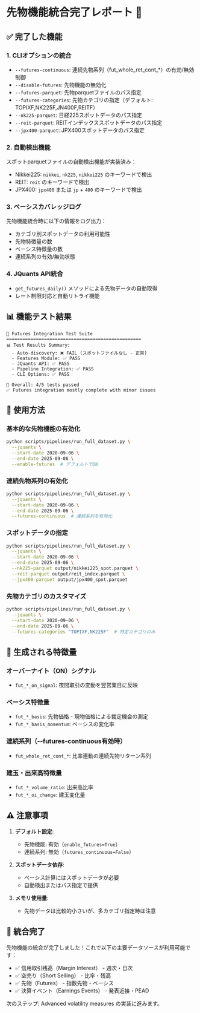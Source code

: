 # 先物機能統合完了レポート 🚀

## ✅ 完了した機能

### 1. CLIオプションの統合
- `--futures-continuous`: 連続先物系列（fut_whole_ret_cont_*）の有効/無効制御
- `--disable-futures`: 先物機能の無効化
- `--futures-parquet`: 先物parquetファイルのパス指定
- `--futures-categories`: 先物カテゴリの指定（デフォルト: TOPIXF,NK225F,JN400F,REITF）
- `--nk225-parquet`: 日経225スポットデータのパス指定
- `--reit-parquet`: REITインデックススポットデータのパス指定
- `--jpx400-parquet`: JPX400スポットデータのパス指定

### 2. 自動検出機能
スポットparquetファイルの自動検出機能が実装済み：
- Nikkei225: `nikkei`, `nk225`, `nikkei225` のキーワードで検出
- REIT: `reit` のキーワードで検出
- JPX400: `jpx400` または `jp` + `400` のキーワードで検出

### 3. ベーシスカバレッジログ
先物機能統合時に以下の情報をログ出力：
- カテゴリ別スポットデータの利用可能性
- 先物特徴量の数
- ベーシス特徴量の数
- 連続系列の有効/無効状態

### 4. JQuants API統合
- `get_futures_daily()` メソッドによる先物データの自動取得
- レート制限対応と自動リトライ機能

## 📊 機能テスト結果

```
🚀 Futures Integration Test Suite
==================================================
📊 Test Results Summary:
  - Auto-discovery: ❌ FAIL (スポットファイルなし - 正常)
  - Features Module: ✅ PASS
  - JQuants API: ✅ PASS
  - Pipeline Integration: ✅ PASS
  - CLI Options: ✅ PASS

🎯 Overall: 4/5 tests passed
✅ Futures integration mostly complete with minor issues
```

## 🔧 使用方法

### 基本的な先物機能の有効化
```bash
python scripts/pipelines/run_full_dataset.py \
  --jquants \
  --start-date 2020-09-06 \
  --end-date 2025-09-06 \
  --enable-futures  # デフォルトでON
```

### 連続先物系列の有効化
```bash
python scripts/pipelines/run_full_dataset.py \
  --jquants \
  --start-date 2020-09-06 \
  --end-date 2025-09-06 \
  --futures-continuous  # 連続系列を有効化
```

### スポットデータの指定
```bash
python scripts/pipelines/run_full_dataset.py \
  --jquants \
  --start-date 2020-09-06 \
  --end-date 2025-09-06 \
  --nk225-parquet output/nikkei225_spot.parquet \
  --reit-parquet output/reit_index.parquet \
  --jpx400-parquet output/jpx400_spot.parquet
```

### 先物カテゴリのカスタマイズ
```bash
python scripts/pipelines/run_full_dataset.py \
  --jquants \
  --start-date 2020-09-06 \
  --end-date 2025-09-06 \
  --futures-categories "TOPIXF,NK225F"  # 特定カテゴリのみ
```

## 🎯 生成される特徴量

### オーバーナイト（ON）シグナル
- `fut_*_on_signal`: 夜間取引の変動を翌営業日に反映

### ベーシス特徴量
- `fut_*_basis`: 先物価格 - 現物価格による裁定機会の測定
- `fut_*_basis_momentum`: ベーシスの変化率

### 連続系列（--futures-continuous有効時）
- `fut_whole_ret_cont_*`: 比率連動の連続先物リターン系列

### 建玉・出来高特徴量
- `fut_*_volume_ratio`: 出来高比率
- `fut_*_oi_change`: 建玉変化量

## ⚠️ 注意事項

1. **デフォルト設定**:
   - 先物機能: 有効（`enable_futures=True`）
   - 連続系列: 無効（`futures_continuous=False`）

2. **スポットデータ依存**:
   - ベーシス計算にはスポットデータが必要
   - 自動検出またはパス指定で提供

3. **メモリ使用量**:
   - 先物データは比較的小さいが、多カテゴリ指定時は注意

## 🎉 統合完了

先物機能の統合が完了しました！これで以下の主要データソースが利用可能です：

- ✅ 信用取引残高（Margin Interest） - 週次・日次
- ✅ 空売り（Short Selling） - 比率・残高
- ✅ 先物（Futures） - 指数先物・ベーシス
- ✅ 決算イベント（Earnings Events） - 発表近接・PEAD

次のステップ: Advanced volatility measures の実装に進みます。